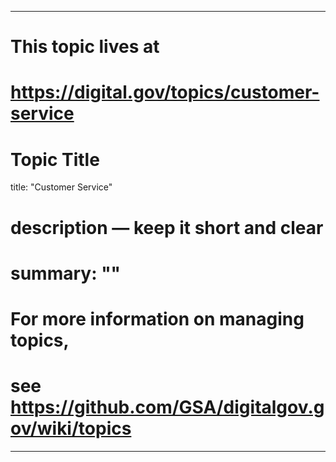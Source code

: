 
---
# This topic lives at
# https://digital.gov/topics/customer-service

# Topic Title
title: "Customer Service"

# description — keep it short and clear
# summary: ""


# For more information on managing topics,
# see https://github.com/GSA/digitalgov.gov/wiki/topics
---